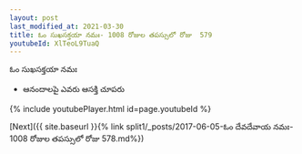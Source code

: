```yaml
---
layout: post
last_modified_at: 2021-03-30
title: ఓం సుఖసక్తయా నమః- 1008 రోజుల తపస్సులో రోజు  579
youtubeId: XlTeoL9TuaQ
---
```

 
 
 ఓం సుఖసక్తయా నమః  
 
 -  ఆనందాలపై ఎవరు ఆసక్తి చూపరు 
 
  
 
  
 
 
 
 
 
 


{% include youtubePlayer.html id=page.youtubeId %}
 
[Next]({{ site.baseurl }}{% link  split1/_posts/2017-06-05-ఓం దేవదేవాయ నమః- 1008 రోజుల తపస్సులో రోజు  578.md%})
 
